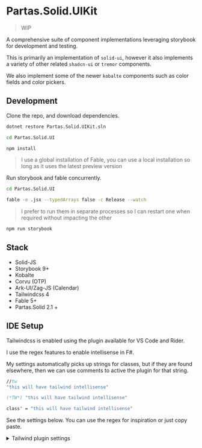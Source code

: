 ﻿# Partas.Solid.UIKit

> WIP

A comprehensive suite of component implementations leveraging storybook for development and testing.

This is primarily an implementation of `solid-ui`, however it also implements a variety of other related `shadcn-ui` or `tremor` components.

We also implement some of the newer `kobalte` components such as color fields and color pickers.

## Development

Clone the repo, and download dependencies.

```bash
dotnet restore Partas.Solid.UIKit.sln
```

```bash
cd Partas.Solid.UI
```

```bash
npm install
```

> I use a global installation of Fable, you can use a local installation so long as it uses the latest preview version

Run storybook and fable concurrently.

```bash
cd Partas.Solid.UI
```

```bash
fable -e .jsx --typedArrays false -c Release --watch
```

> I prefer to run them in separate processes so I can restart one when required without impacting the other

```bash
npm run storybook
```

## Stack

- Solid-JS
- Storybook 9+
- Kobalte
- Corvu (OTP)
- Ark-UI/Zag-JS (Calendar)
- Tailwindcss 4
- Fable 5+
- Partas.Solid 2.1 +

## IDE Setup

Tailwindcss is enabled using the plugin available for VS Code and Rider.

I use the regex features to enable intellisense in F#.

My settings automatically picks up strings for classes, but if they are found elsewhere, then we can use comments to active the plugin for that string.

```fsharp
//tw
"this will have tailwind intellisense"

(*TW*) "this will have tailwind intellisense"

class' = "this will have tailwind intellisense"
```

See the settings below. You can use the regex for inspiration or just copy paste.

<details>
<summary>Tailwind plugin settings</summary>

> Be aware that these settings are tested with Rider. Some adjustment might be required for compatibility with other development environments.

```json
{
  "includeLanguages": {
    "ftl": "html",
    "jinja": "html",
    "jinja2": "html",
    "smarty": "html",
    "tmpl": "gohtml",
    "cshtml": "html",
    "vbhtml": "html",
    "razor": "html",
    "fsharp": "javascript",
    "fs": "javascript"
  },
  "files": {
    "exclude": [
      "**/.git/**",
      "**/node_modules/**",
      "**/.hg/**",
      "**/.svn/**"
    ]
  },
  "emmetCompletions": false,
  "classAttributes": ["class", "className", "ngClass", "class'"],
  "colorDecorators": true,
  "showPixelEquivalents": true,
  "rootFontSize": 16,
  "hovers": true,
  "suggestions": true,
  "codeActions": true,
  "validate": true,
  "lint": {
    "invalidScreen": "error",
    "invalidVariant": "error",
    "invalidTailwindDirective": "error",
    "invalidApply": "error",
    "invalidConfigPath": "error",
    "cssConflict": "warning",
    "recommendedVariantOrder": "warning"
  },
  "experimental": {
    "configFile": null,
    "classRegex": [
      "class'\\s*=\\s*\"([^\"]*)\"",
      "\\(\\*TW\\*\\)\\s*\"([^\"]*)\"",
      "//\\s*tailwindcss\\s*\"([^\"]*)\"",
      "//\\s*tw\\s*\"([^\"]*)\""
    ]
  }
}
```


</details>

